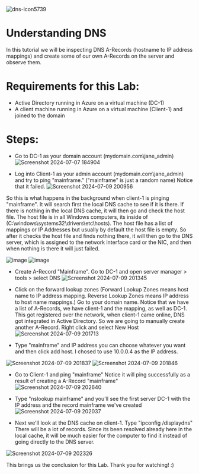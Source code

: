 
![dns-icon5739](https://github.com/user-attachments/assets/00ed6fdc-be34-4728-9c93-e9e94ccc0e6e)

# Understanding DNS

In this tutorial we will be inspecting DNS A-Records (hostname to IP address mappings) and create some of our own A-Records on the server and observe them.

# Requirements for this Lab:
- Active Directory running in Azure on a virtual machine (DC-1)
- A client machine running in Azure on a virtual machine (Client-1) and joined to the domain

# Steps:

- Go to DC-1 as your domain account (mydomain.com\jane_admin)
![Screenshot 2024-07-07 184904](https://github.com/user-attachments/assets/a18054f7-2d18-4238-b543-c865a3b910d3)

- Log into Client-1 as your admin account (mydomain.com\jane_admin) and try to ping "mainframe." ("mainframe" is just a random name) Notice that it failed.
![Screenshot 2024-07-09 200956](https://github.com/user-attachments/assets/8290f0d8-6614-42ab-a447-332ba6594e54)

So this is what happens in the background when client-1 is pinging "mainframe". It will search first the local DNS cache to see if it is there. If there is nothing in the local DNS cache, it will then go and check the host file. The host file is in all Windows computers, its inside of (C:\windows\systems32\drivers\etc\hosts). The host file has a list of mappings or IP Addresses but usually by default the host file is empty. So after it checks the host file and finds nothing there, it will then go to the DNS server, which is assigned to the network interface card or the NIC, and then when nothing is there it will just failed.

![image](https://github.com/user-attachments/assets/1b8d8043-3d78-4d92-b561-2849c56014c1)
![image](https://github.com/user-attachments/assets/efd2bd32-0698-4511-9173-2b7fdd87ae18)

- Create A-Record "Mainframe". Go to DC-1 and open server manager > tools > select DNS
![Screenshot 2024-07-09 201345](https://github.com/user-attachments/assets/1d101651-7016-4d38-8fe7-7dca77b87577)

- Click on the forward lookup zones (Forward Lookup Zones means host name to IP address mapping. Reverse Lookup Zones means IP address to host name mappings.) Go to your domain name. Notice that we have a list of A-Records, we have client-1 and the mapping, as well as DC-1. This got registered over the network, when client-1 came online, DNS got integrated in Active Directory. So we are going to manually create another A-Record. Right click and select New Host 
![Screenshot 2024-07-09 201713](https://github.com/user-attachments/assets/96f8d8d0-1d33-4fe9-a317-aa405de8c34b)

- Type "mainframe" and IP address you can choose whatever you want and then click add host. I chosed to use 10.0.0.4 as the IP address.

![Screenshot 2024-07-09 201837](https://github.com/user-attachments/assets/0cdfb250-32c7-4c65-9912-a2e7815b8242)
![Screenshot 2024-07-09 201846](https://github.com/user-attachments/assets/592ccb00-8742-42c1-9949-be516c50de8f)

- Go to Client-1 and ping "mainframe" Notice it will ping successfully as a result of creating a A-Record "mainframe"
![Screenshot 2024-07-09 202640](https://github.com/user-attachments/assets/8f20d354-9af6-48c2-b9fe-9045ab9f74c4)

- Type "nslookup mainframe" and you'll see the first server DC-1 with the IP address and the record mainframe we've created
![Screenshot 2024-07-09 202037](https://github.com/user-attachments/assets/d2272729-eab7-4452-89cf-b9aacfd03b60)

- Next we'll look at the DNS cache on client-1. Type "ipconfig /displaydns" There will be a lot of records. Since its been resolved already here in the local cache, it will be much easier for the computer to find it instead of going directly to the DNS server.

![Screenshot 2024-07-09 202326](https://github.com/user-attachments/assets/26500048-5268-4275-baea-b06759cfd14f)

This brings us the conclusion for this Lab. Thank you for watching! :)


